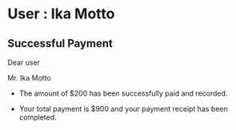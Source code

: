 User : Ika Motto
=============

Successful Payment
---------------------

Dear user

Mr. Ika Motto

* The amount of $200 has been successfully paid and recorded.
* Your total payment is $900 and your payment receipt has been completed.








  
  ##
